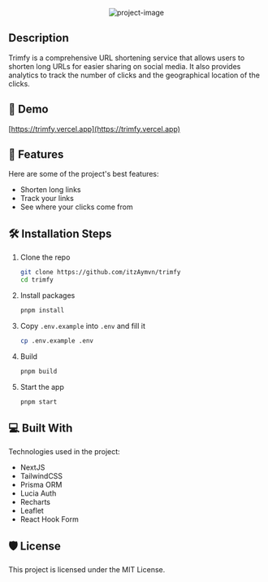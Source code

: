 <p align="center"><img src="https://socialify.git.ci/itzAymvn/trimfy/image?language=1&amp;owner=1&amp;name=1&amp;stargazers=1&amp;theme=Light" alt="project-image"></p>

## Description

Trimfy is a comprehensive URL shortening service that allows users to shorten long URLs for easier sharing on social media. It also provides analytics to track the number of clicks and the geographical location of the clicks.

## 🚀 Demo

[https://trimfy.vercel.app](https://trimfy.vercel.app)

## 🧐 Features

Here are some of the project's best features:

- Shorten long links
- Track your links
- See where your clicks come from

## 🛠️ Installation Steps

1. Clone the repo

    ```bash
    git clone https://github.com/itzAymvn/trimfy
    cd trimfy
    ```

2. Install packages

    ```bash
    pnpm install
    ```

3. Copy `.env.example` into `.env` and fill it

    ```bash
    cp .env.example .env
    ```

4. Build

    ```bash
    pnpm build
    ```

5. Start the app

    ```bash
    pnpm start
    ```

## 💻 Built With

Technologies used in the project:

- NextJS
- TailwindCSS
- Prisma ORM
- Lucia Auth
- Recharts
- Leaflet
- React Hook Form

## 🛡️ License

This project is licensed under the MIT License.
